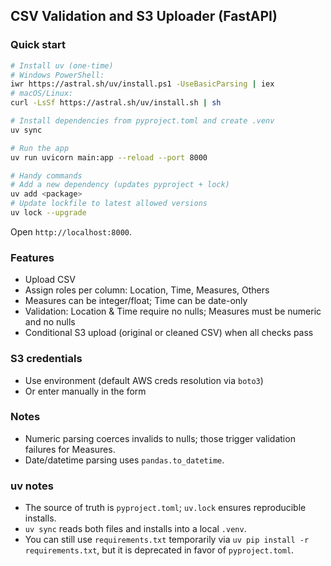 ## CSV Validation and S3 Uploader (FastAPI)

### Quick start

```bash
# Install uv (one-time)
# Windows PowerShell:
iwr https://astral.sh/uv/install.ps1 -UseBasicParsing | iex
# macOS/Linux:
curl -LsSf https://astral.sh/uv/install.sh | sh

# Install dependencies from pyproject.toml and create .venv
uv sync

# Run the app
uv run uvicorn main:app --reload --port 8000

# Handy commands
# Add a new dependency (updates pyproject + lock)
uv add <package>
# Update lockfile to latest allowed versions
uv lock --upgrade
```

Open `http://localhost:8000`.

### Features
- Upload CSV
- Assign roles per column: Location, Time, Measures, Others
- Measures can be integer/float; Time can be date-only
- Validation: Location & Time require no nulls; Measures must be numeric and no nulls
- Conditional S3 upload (original or cleaned CSV) when all checks pass

### S3 credentials
- Use environment (default AWS creds resolution via `boto3`)
- Or enter manually in the form

### Notes
- Numeric parsing coerces invalids to nulls; those trigger validation failures for Measures.
- Date/datetime parsing uses `pandas.to_datetime`.

### uv notes
- The source of truth is `pyproject.toml`; `uv.lock` ensures reproducible installs.
- `uv sync` reads both files and installs into a local `.venv`.
- You can still use `requirements.txt` temporarily via `uv pip install -r requirements.txt`, but it is deprecated in favor of `pyproject.toml`.
